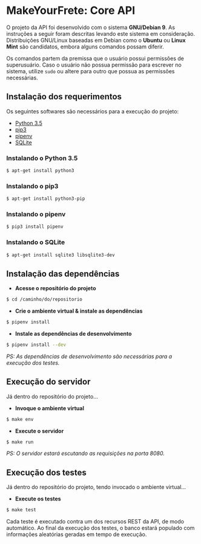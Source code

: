 # MakeYourFrete: Core API

O projeto da API foi desenvolvido com o sistema **GNU/Debian 9**. As instruções
a seguir foram descritas levando este sistema em consideração. Distribuições
GNU/Linux baseadas em Debian como o **Ubuntu** ou **Linux Mint** são
candidatos, embora alguns comandos possam diferir.

Os comandos partem da premissa que o usuário possui permissões de superusuário.
Caso o usuário não possua permissão para escrever no sistema, utilize `sudo` ou
altere para outro que possua as permissões necessárias.


## Instalação dos requerimentos

Os seguintes softwares são necessários para a execução do projeto:

- [Python 3.5](https://www.python.org/downloads/release/python-350/)
- [pip3](https://pip.pypa.io/en/stable/)
- [pipenv](https://docs.pipenv.org/)
- [SQLite](https://www.sqlite.org/)

### Instalando o Python 3.5

```sh
$ apt-get install python3
```

### Instalando o pip3

```sh
$ apt-get install python3-pip
```

### Instalando o pipenv

```sh
$ pip3 install pipenv
```

### Instalando o SQLite

```sh
$ apt-get install sqlite3 libsqlite3-dev
```


## Instalação das dependências

- **Acesse o repositório do projeto**

```sh
$ cd /caminho/do/repositorio
```

- **Crie o ambiente virtual & instale as dependências**

```sh
$ pipenv install
```

- **Instale as dependências de desenvolvimento**

```sh
$ pipenv install --dev
```

*PS: As dependências de desenvolvimento são necessárias para a execução dos
testes.*


## Execução do servidor

Já dentro do repositório do projeto...

- **Invoque o ambiente virtual**

```sh
$ make env
```

- **Execute o servidor**

```sh
$ make run
```

*PS: O servidor estará escutando as requisições na porta 8080.*

## Execução dos testes

Já dentro do repositório do projeto, tendo invocado o ambiente virtual...

- **Execute os testes**

```sh
$ make test
```

Cada teste é executado contra um dos recursos REST da API, de modo automático.
Ao final da execução dos testes, o banco estará populado com informações
aleatórias geradas em tempo de execução.
